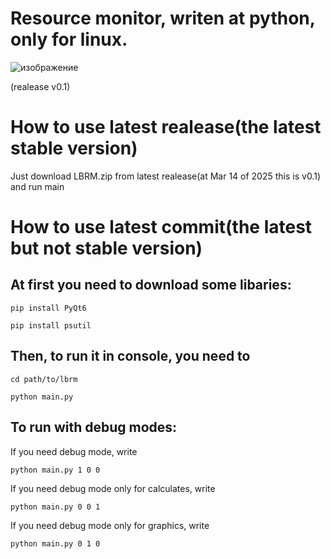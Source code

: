 # Resource monitor, writen at python, only for linux.
![изображение](https://github.com/user-attachments/assets/dcc4f121-8db7-446d-b3c1-3aec00da4dbb)

(realease v0.1)
# How to use latest realease(the latest stable version)

Just download LBRM.zip from latest realease(at Mar 14 of 2025 this is v0.1) and run main

# How to use latest commit(the latest but not stable version)

## At first you need to download some libaries:

`pip install PyQt6`

`pip install psutil`
## Then, to run it in console, you need to

`cd path/to/lbrm`

`python main.py`

## To run with debug modes:

If you need debug mode, write 

`python main.py 1 0 0`

If you need debug mode only for calculates, write

`python main.py 0 0 1`

If you need debug mode only for graphics, write

`python main.py 0 1 0`



